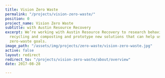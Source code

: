 ```yaml
---
title: Vision Zero Waste
permalink: "/projects/vision-zero-waste/"
position: 0
project_name: Vision Zero Waste
subtitle: with Austin Resource Recovery
excerpt: We’re working with Austin Resource Recovery to research behaviors around
  recycling and composting and prototype new solutions that can help us reach our
  zero-waste goals.
image_path: "/assets/img/projects/zero-waste/vision-zero-waste.jpg"
active: false
layout: redirect
redirect_to: "/projects/vision-zero-waste/about/overview"
date: 2017-08-28

---
```

